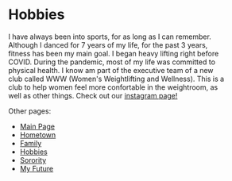 # Hobbies
I have always been into sports, for as long as I can remember.  
Although I danced for 7 years of my life, for the past 3 years,  
fitness has been my main goal. I began heavy lifting right before  
COVID. During the pandemic, most of my life was committed to   
physical health. I know am part of the executive team of a new  
club called WWW (Women's Weightlifting and Wellness). This is a  
club to help women feel more confortable in the weightroom, as  
well as other things.
Check out our [instagram page!](https://www.instagram.com/mizzouwww/) 


Other pages:
* [Main Page](https://github.com/maddieredpath/hello-world.git)
* [Hometown](https://github.com/maddieredpath/hello-world1.git)
* [Family](https://github.com/maddieredpath/family.git)
* [Hobbies](https://github.com/maddieredpath/hobbies.git)
* [Sorority](https://github.com/maddieredpath/sorority.git)
* [My Future](https://github.com/maddieredpath/My-Future.git)
